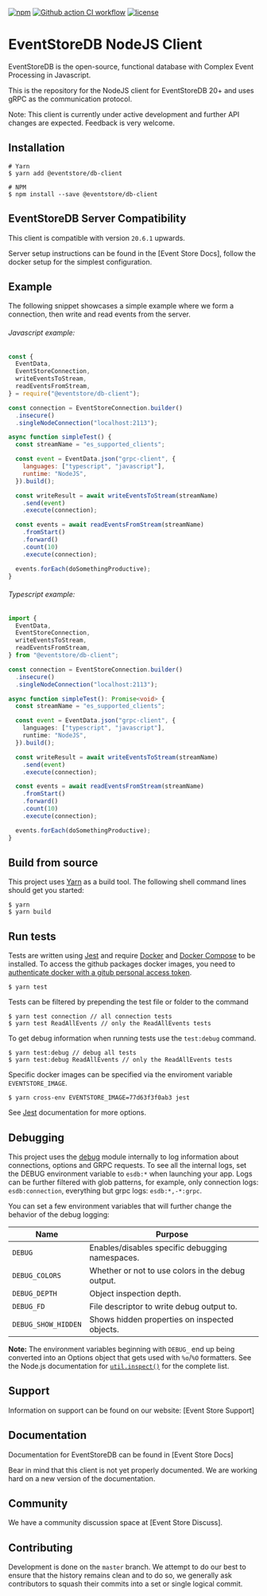 [![npm][npm-badge]][npm-badge-url]
[![Github action CI workflow][ci-badge]][ci-badge-url]
[![license][license-badge]][license-badge-url]

# EventStoreDB NodeJS Client

EventStoreDB is the open-source, functional database with Complex Event Processing in Javascript.

This is the repository for the NodeJS client for EventStoreDB 20+ and uses gRPC as the communication protocol.

Note: This client is currently under active development and further API changes are expected. Feedback is very welcome.

## Installation

```shell script
# Yarn
$ yarn add @eventstore/db-client

# NPM
$ npm install --save @eventstore/db-client
```

## EventStoreDB Server Compatibility

This client is compatible with version `20.6.1` upwards.

Server setup instructions can be found in the [Event Store Docs], follow the docker setup for the simplest configuration.

## Example

The following snippet showcases a simple example where we form a connection, then write and read events from the server.

###### Javascript example:

```javascript
const {
  EventData,
  EventStoreConnection,
  writeEventsToStream,
  readEventsFromStream,
} = require("@eventstore/db-client");

const connection = EventStoreConnection.builder()
  .insecure()
  .singleNodeConnection("localhost:2113");

async function simpleTest() {
  const streamName = "es_supported_clients";

  const event = EventData.json("grpc-client", {
    languages: ["typescript", "javascript"],
    runtime: "NodeJS",
  }).build();

  const writeResult = await writeEventsToStream(streamName)
    .send(event)
    .execute(connection);

  const events = await readEventsFromStream(streamName)
    .fromStart()
    .forward()
    .count(10)
    .execute(connection);

  events.forEach(doSomethingProductive);
}
```

###### Typescript example:

```typescript
import {
  EventData,
  EventStoreConnection,
  writeEventsToStream,
  readEventsFromStream,
} from "@eventstore/db-client";

const connection = EventStoreConnection.builder()
  .insecure()
  .singleNodeConnection("localhost:2113");

async function simpleTest(): Promise<void> {
  const streamName = "es_supported_clients";

  const event = EventData.json("grpc-client", {
    languages: ["typescript", "javascript"],
    runtime: "NodeJS",
  }).build();

  const writeResult = await writeEventsToStream(streamName)
    .send(event)
    .execute(connection);

  const events = await readEventsFromStream(streamName)
    .fromStart()
    .forward()
    .count(10)
    .execute(connection);

  events.forEach(doSomethingProductive);
}
```

## Build from source

This project uses [Yarn] as a build tool. The following shell command lines should get you started:

```shell script
$ yarn
$ yarn build
```

## Run tests

Tests are written using [Jest] and require [Docker] and [Docker Compose] to be installed.
To access the github packages docker images, you need to [authenticate docker with a gitub personal access token].

```shell script
$ yarn test
```

Tests can be filtered by prepending the test file or folder to the command

```shell script
$ yarn test connection // all connection tests
$ yarn test ReadAllEvents // only the ReadAllEvents tests
```

To get debug information when running tests use the `test:debug` command.

```shell script
$ yarn test:debug // debug all tests
$ yarn test:debug ReadAllEvents // only the ReadAllEvents tests
```

Specific docker images can be specified via the enviroment variable `EVENTSTORE_IMAGE`.

```shell script
$ yarn cross-env EVENTSTORE_IMAGE=77d63f3f0ab3 jest
```

See [Jest] documentation for more options.

## Debugging

This project uses the [debug] module internally to log information about connections, options and GRPC requests.
To see all the internal logs, set the DEBUG environment variable to `esdb:*` when launching your app.
Logs can be further filtered with glob patterns, for example, only connection logs: `esdb:connection`, everything but grpc logs: `esdb:*,-*:grpc`.

You can set a few environment variables that will further change the behavior of the debug logging:

| Name                | Purpose                                           |
| ------------------- | ------------------------------------------------- |
| `DEBUG`             | Enables/disables specific debugging namespaces.   |
| `DEBUG_COLORS`      | Whether or not to use colors in the debug output. |
| `DEBUG_DEPTH`       | Object inspection depth.                          |
| `DEBUG_FD`          | File descriptor to write debug output to.         |
| `DEBUG_SHOW_HIDDEN` | Shows hidden properties on inspected objects.     |

**Note:** The environment variables beginning with `DEBUG_` end up being
converted into an Options object that gets used with `%o`/`%O` formatters.
See the Node.js documentation for [`util.inspect()`] for the complete list.

## Support

Information on support can be found on our website: [Event Store Support]

## Documentation

Documentation for EventStoreDB can be found in [Event Store Docs]

Bear in mind that this client is not yet properly documented. We are working hard on a new version of the documentation.

## Community

We have a community discussion space at [Event Store Discuss].

## Contributing

Development is done on the `master` branch. We attempt to do our best to ensure that the history remains clean and to do so, we generally ask contributors to squash their commits into a set or single logical commit.

[event_store support]: https://eventstore.com/support/
[event_store docs]: https://developers.eventstore.com/server/20.6/server/installation/
[event_store discuss]: https://discuss.eventstore.com/
[yarn]: https://yarnpkg.com/
[jest]: https://jestjs.io/
[docker]: https://www.docker.com/
[docker compose]: https://docs.docker.com/compose/
[authenticate docker with a gitub personal access token]: https://docs.github.com/en/free-pro-team@latest/packages/using-github-packages-with-your-projects-ecosystem/configuring-docker-for-use-with-github-packages#authenticating-with-a-personal-access-token
[debug]: https://github.com/visionmedia/debug
[`util.inspect()`]: https://nodejs.org/api/util.html#util_util_inspect_object_options
[npm-badge]: https://img.shields.io/npm/v/@eventstore/db-client.svg
[npm-badge-url]: https://www.npmjs.com/package/@eventstore/db-client
[ci-badge]: https://github.com/EventStore/EventStore-Client-NodeJS/workflows/CI/badge.svg?branch=master
[ci-badge-url]: https://github.com/EventStore/EventStore-Client-NodeJS/actions
[license-badge]: https://img.shields.io/npm/l/@eventstore/db-client.svg
[license-badge-url]: https://github.com/EventStore/EventStore-Client-NodeJS/blob/master/LICENSE
